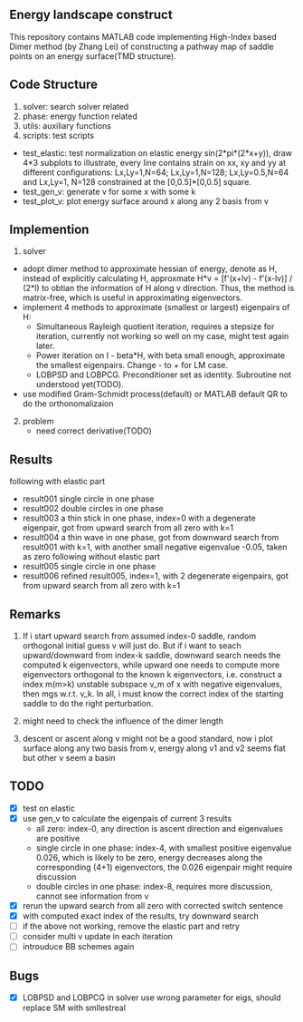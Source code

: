 ## Energy landscape construct

This repository contains MATLAB code implementing High-Index based Dimer method (by Zhang Lei) of constructing a pathway map of saddle points on an energy surface(TMD structure).

## Code Structure

1. solver: search solver related
2. phase: energy function related
3. utils: auxiliary functions
4. scripts: test scripts
  - test_elastic: test normalization on elastic energy sin(2\*pi*(2\*x+y)), draw 4*3 subplots to illustrate, every line contains strain on xx, xy and yy at different configurations: Lx,Ly=1,N=64; Lx,Ly=1,N=128; Lx,Ly=0.5,N=64 and Lx,Ly=1, N=128 constrained at the [0,0.5]\*[0,0.5] square.
  - test_gen_v: generate v for some x with some k
  - test_plot_v: plot energy surface around x along any 2 basis from v

## Implemention

1. solver
  - adopt dimer method to approximate hessian of energy, denote as H, instead of explicitly calculating H, approxmate H\*v = [f'(x+lv) - f'(x-lv)] / (2\*l) to obtian the information of H along v direction. Thus, the method is matrix-free, which is useful in approximating eigenvectors.
  - implement 4 methods to approximate (smallest or largest) eigenpairs of H:
    - Simultaneous Rayleigh quotient iteration, requires a stepsize for iteration, currently not working so well on my case, might test again later.
    - Power iteration on I - beta\*H, with beta small enough, approximate the smallest eigenpairs. Change - to + for LM case.
    - LOBPSD and LOBPCG. Preconditioner set as identity. Subroutine not understood yet(TODO).
  - use modified Gram-Schmidt process(default) or MATLAB default QR to do the orthonomalizaion

2. problem
	- need correct derivative(TODO)

## Results

following with elastic part
- result001 single circle in one phase
- result002 double circles in one phase
- result003 a thin stick in one phase, index=0 with a degenerate eigenpair, got from upward search from all zero with k=1
- result004 a thin wave in one phase, got from downward search from result001 with k=1, with another small negative eigenvalue -0.05, taken as zero
following without elastic part
- result005 single circle in one phase
- result006 refined result005, index=1, with 2 degenerate eigenpairs, got from upward search from all zero with k=1

## Remarks

1. If i start upward search from assumed index-0 saddle, random orthogonal initial guess v will just do. But if i want to seach upward/downward from index-k saddle, downward search needs the computed k eigenvectors, while upward one needs to compute more eigenvectors orthogonal to the known k eigenvectors, i.e. construct a index m(m>k) unstable subspace v_m of x with negative eigenvalues, then mgs w.r.t. v_k. In all, i must know the correct index of the starting saddle to do the right perturbation.

2. might need to check the influence of the dimer length

3. descent or ascent along v might not be a good standard, now i plot surface along any two basis from v, energy along v1 and v2 seems flat but other v seem a basin

## TODO

- [x] test on elastic
- [x] use gen_v to calculate the eigenpais of current 3 results
  - all zero: index-0, any direction is ascent direction and eigenvalues are positive
  - single circle in one phase: index-4, with smallest positive eigenvalue 0.026, which is likely to be zero, energy decreases along the corresponding (4+1) eigenvectors, the 0.026 eigenpair might require discussion
  - double circles in one phase: index-8, requires more discussion, cannot see information from v
- [x] rerun the upward search from all zero with corrected switch sentence
- [x] with computed exact index of the results, try downward search
- [ ] if the above not working, remove the elastic part and retry
- [ ] consider multi v update in each iteration
- [ ] introuduce BB schemes again

## Bugs
- [x] LOBPSD and LOBPCG in solver use wrong parameter for eigs, should replace SM with smllestreal